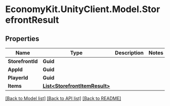
# EconomyKit.UnityClient.Model.StorefrontResult

## Properties

Name | Type | Description | Notes
------------ | ------------- | ------------- | -------------
**StorefrontId** | **Guid** |  | 
**AppId** | **Guid** |  | 
**PlayerId** | **Guid** |  | 
**Items** | [**List&lt;StorefrontItemResult&gt;**](StorefrontItemResult.md) |  | 

[[Back to Model list]](../README.md#documentation-for-models)
[[Back to API list]](../README.md#documentation-for-api-endpoints)
[[Back to README]](../README.md)

